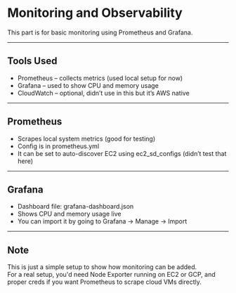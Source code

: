 # Monitoring and Observability

This part is for basic monitoring using Prometheus and Grafana.

---

## Tools Used

- Prometheus – collects metrics (used local setup for now)
- Grafana – used to show CPU and memory usage
- CloudWatch – optional, didn’t use in this but it’s AWS native

---

## Prometheus

- Scrapes local system metrics (good for testing)
- Config is in prometheus.yml
- It can be set to auto-discover EC2 using ec2_sd_configs (didn’t test that here)

---

## Grafana

- Dashboard file: grafana-dashboard.json
- Shows CPU and memory usage live
- You can import it by going to Grafana → Manage → Import

---

## Note

This is just a simple setup to show how monitoring can be added.  
For a real setup, you'd need Node Exporter running on EC2 or GCP, and proper creds if you want Prometheus to scrape cloud VMs directly.
